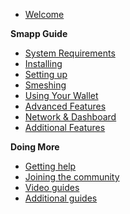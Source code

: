 - [Welcome](main.md)

**Smapp Guide**
- [System Requirements](requirements.md)
- [Installing](guide/install.md)
- [Setting up](guide/setup.md)
- [Smeshing](smeshing.md)
- [Using Your Wallet](wallet.md)
- [Advanced Features](advanced_wallet.md)
- [Network & Dashboard](net_dash.md)
- [Additional Features](additional.md)

**Doing More**
- [Getting help](help.md)
- [Joining the community](comm.md)
- [Video guides](videos.md)
- [Additional guides](all.md)
